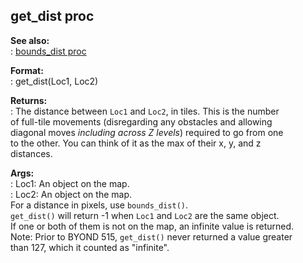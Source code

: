 ## get_dist proc    
**See also:**    
:   [bounds_dist proc](/proc/bounds_dist)    
<!-- -->    
**Format:**    
:   get_dist(Loc1, Loc2)    
<!-- -->    
**Returns:**    
:   The distance between `Loc1` and `Loc2`, in tiles. This is the number    
    of full-tile movements (disregarding any obstacles and allowing    
    diagonal moves *including across Z levels*) required to go from one    
    to the other. You can think of it as the max of their x, y, and z    
    distances.    
<!-- -->    
**Args:**    
:   Loc1: An object on the map.    
:   Loc2: An object on the map.    
For a distance in pixels, use `bounds_dist()`.    
`get_dist()` will return -1 when `Loc1` and `Loc2` are the same object.    
If one or both of them is not on the map, an infinite value is returned.    
Note: Prior to BYOND 515, `get_dist()` never returned a value greater    
than 127, which it counted as \"infinite\".  